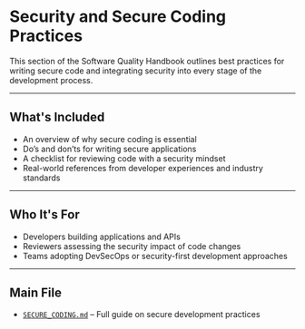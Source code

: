 #  Security and Secure Coding Practices

This section of the Software Quality Handbook outlines best practices for writing secure code and integrating security into every stage of the development process.

---

##  What's Included
- An overview of why secure coding is essential
- Do’s and don’ts for writing secure applications
- A checklist for reviewing code with a security mindset
- Real-world references from developer experiences and industry standards

---

##  Who It's For
- Developers building applications and APIs
- Reviewers assessing the security impact of code changes
- Teams adopting DevSecOps or security-first development approaches

---

##  Main File
- [`SECURE_CODING.md`](./SECURE_CODING.md) – Full guide on secure development practices
